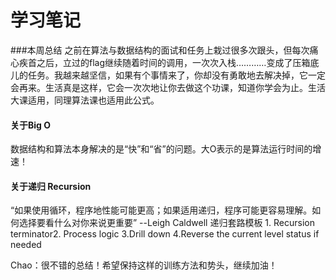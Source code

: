 # 学习笔记
###本周总结
之前在算法与数据结构的面试和任务上栽过很多次跟头，但每次痛心疾首之后，立过的flag继续随着时间的调用，一次次入栈…………变成了压箱底儿的任务。我越来越坚信，如果有个事情来了，你却没有勇敢地去解决掉，它一定会再来。生活真是这样，它会一次次地让你去做这个功课，知道你学会为止。生活大课适用，同理算法课也适用此公式。

#### 关于Big O
数据结构和算法本身解决的是“快”和“省”的问题。大O表示的是算法运行时间的增速！

#### 关于递归 Recursion
“如果使用循环，程序地性能可能更高；如果适用递归，程序可能更容易理解。如何选择要看什么对你来说更重要” --Leigh Caldwell
递归套路模板 1. Recursion terminator2. Process logic 3.Drill down 4.Reverse the current level status if needed


Chao：很不错的总结！希望保持这样的训练方法和势头，继续加油！